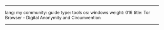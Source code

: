 

---

lang: my
community: guide
type: tools
os: windows
weight: 016
title: Tor Browser - Digital Anonymity and Circumvention

---

<stub>

